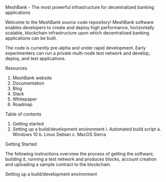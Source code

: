MeshBank - The most powerful infrastructure for decentralized banking applications

Welcome to the MeshBank source code repository! MeshBank software enables developers to create and deploy high performance, horizontally scalable, blockchain infrastructure upon which decentralized banking applications can be built.

The code is currently pre-alpha and under rapid development. Early experimenters can run a private multi-node test network and develop, deploy, and test applications.

Resources
  1. MeshBank website
  2. Documentation
  3. Blog
  4. Slack
  5. Whitepaper
  6. Roadmap

Table of contents
  1. Getting started
  2. Setting up a build/development environment
    i. Automated build script
      a. Windows 10
      b. Linux Debian
      c. MacOS Sierra
  
  Getting Started
  
  The following instructions overview the process of getting the software, building it, running a test network and produces blocks, account creation and uploading a sample contract to the blockchain.
  
  Setting up a build/development environment
